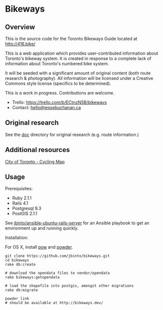 # Bikeways

## Overview

This is the source code for the Toronto Bikeways Guide located at http://416.bike/

This is a web application which provides user-contributed information about Toronto's bikeway  system. It is created in response to a complete lack of information about Toronto's numbered bike system.

It will be seeded with a significant amount of original content (both route research & photography). All information will be licensed under a Creative Commons style license (specifics to be determined).

This is a work in progress. Contributions are welcome. 

* Trello: https://trello.com/b/ECtnzN5B/bikeways
* Contact: hello@jessebuchanan.ca

## Original research

See the [doc](https://github.com/jbinto/bikeways/tree/master/doc) directory for original research (e.g. route information.)

## Additional resources

[City of Toronto - Cycling Map](http://www1.toronto.ca/wps/portal/contentonly?vgnextoid=42b3970aa08c1410VgnVCM10000071d60f89RCRD)

## Usage

Prerequisites:

* Ruby 2.1.1
* Rails 4.1
* Postgresql 9.3
* PostGIS 2.1.1

See [jbinto/ansible-ubuntu-rails-server](https://github.com/jbinto/ansible-ubuntu-rails-server) for an Ansible playbook to get an environment up and running quickly.

Installation:

For OS X, install [pow](http://pow.cx/) and [powder](https://github.com/rodreegez/powder).

```
git clone https://github.com/jbinto/bikeways.git
cd bikeways
rake db:create

# download the opendata files to vendor/opendata
rake bikeways:getopendata

# load the shapefile into postgis, amongst other migrations
rake db:migrate

powder link
# should be available at http://bikeways.dev/
```

